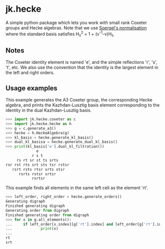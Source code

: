 # jk.hecke

A simple python package which lets you work with small rank Coxeter
groups and Hecke algebras. Note that we use
[Soergel's normalisation](https://www.ams.org/journals/ert/1997-001-06/S1088-4165-97-00021-6/S1088-4165-97-00021-6.pdf)
where the standard basis satisfies
H<sub>s</sub><sup>2</sup> = 1 + (v<sup>-1</sup>-v)H<sub>s</sup>.

## Notes

The Coxeter identity element is named 'e', and the simple
reflections 'r', 's', 't', etc. We also use the convention that
the identity is the largest element in the left and right orders.

## Usage examples

This example generates the A3 Coxeter group, the corresponding
Hecke algebra, and prints the Kazhdan-Lusztig basis element
corresponding to the identity in the dual Kazhdan-Lusztig basis.

```python
>>> import jk.hecke.coxeter as c
>>> import jk.hecke.hecke as h
>>> g = c.generate_a3()
>>> hecke = h.HeckeAlgebra(g)
>>> kl_basis = hecke.generate_kl_basis()
>>> dual_kl_basisa = hecke.generate_dual_kl_basis()
>>> print(kl_basis['e'].dual_kl_filtration())
              e
            r s t
     rs rt sr st ts srts
rsr rst rts srt sts tsr rstsr
   rsrt rsts rtsr srts stsr
      rsrts rstsr srtsr
            rsrtsr
```

This example finds all elements in the same left cell as the
element 'rt'.

```python
>>> left_order, right_order = hecke.generate_orders()
Generating digraph
Finished generating digraph
Generating order from digraph
Finished generating order from digraph
>>> for x in g.all_elements():
...     if left_order[x.index][g['rt'].index] and left_order[g['rt'].index][x.index]:
...             print(x)
...
rt
srt
```